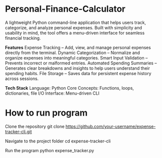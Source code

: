 # Personal-Finance-Calculator
A lightweight Python command-line application that helps users track, categorize, and analyze personal expenses. Built with simplicity and usability in mind, the tool offers a menu-driven interface for seamless financial tracking.

**Features**
Expense Tracking – Add, view, and manage personal expenses directly from the terminal.
Dynamic Categorization – Normalize and organize expenses into meaningful categories.
Smart Input Validation – Prevents incorrect or malformed entries.
Automated Spending Summaries – Generates clear breakdowns and insights to help users understand their spending habits.
File Storage – Saves data for persistent expense history across sessions.

**Tech Stack**
Language: Python
Core Concepts: Functions, loops, dictionaries, file I/O
Interface: Menu-driven CLI

# **How to run program**

Clone the repository
git clone https://github.com/your-username/expense-tracker-cli.git  

Navigate to the project folder
cd expense-tracker-cli  

Run the program
python expense_tracker.py  
